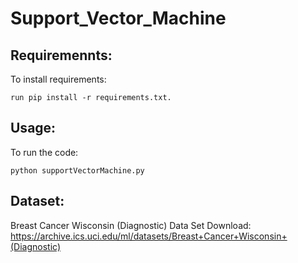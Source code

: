# Support_Vector_Machine

## Requiremennts:
To install requirements:
```
run pip install -r requirements.txt.
```

## Usage:
To run the code:
```
python supportVectorMachine.py
```
## Dataset:
Breast Cancer Wisconsin (Diagnostic) Data Set
Download: https://archive.ics.uci.edu/ml/datasets/Breast+Cancer+Wisconsin+(Diagnostic)
